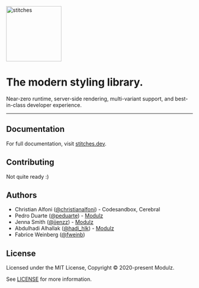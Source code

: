 <a href="https://stitches-site.modulz-deploys.com" >
  <img width="149" alt="stitches" src="https://user-images.githubusercontent.com/372831/91163750-59a72880-e6ce-11ea-80b6-131a34da954c.png">
</a>

# The modern styling library.

Near-zero runtime, server-side rendering, multi-variant support, and best-in-class developer experience.

---

## Documentation

For full documentation, visit [stitches.dev](https://stitches.dev).

## Contributing

Not quite ready :)

## Authors

- Christian Alfoni ([@christianalfoni](https://twitter.com/christianalfoni)) - Codesandbox, Cerebral
- Pedro Duarte ([@peduarte](https://twitter.com/peduarte)) - [Modulz](https://modulz.app)
- Jenna Smith ([@jjenzz](https://twitter.com/jjenzz)) - [Modulz](https://modulz.app)
- Abdulhadi Alhallak ([@hadi_hlk](https://twitter.com/hadi_hlk)) - [Modulz](https://modulz.app)
- Fabrice Weinberg ([@fweinb](https://twitter.com/fweinb))

## License

Licensed under the MIT License, Copyright © 2020-present Modulz.

See [LICENSE](./LICENSE.md) for more information.

